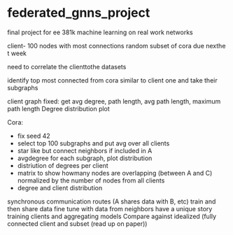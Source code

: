 # federated_gnns_project
final project for ee 381k machine learning on real work networks



client- 100 nodes with most connections
random subset of cora due nexthe t week 

need to correlate the clienttothe datasets

identify top most connected from cora similar to client one and take their subgraphs 

client graph fixed:
get avg degree, path length, avg path length, maximum path length
Degree distribution plot

Cora:
- fix seed 42
- select top 100 subgraphs and put avg over all clients 
- star like but connect neighbors if included in A 
- avgdegree for each subgraph, plot distribution
- distriution of degrees per client
- matrix to show howmany nodes are overlapping (between A and C) normalized by the number of nodes from all clients 
- degree and client distribution

synchronous communication routes (A shares data with B, etc)
train and then share data
fine tune with data from neighbors
have a unique story
training clients and aggregating models 
Compare against idealized (fully connected client and subset (read up on paper))